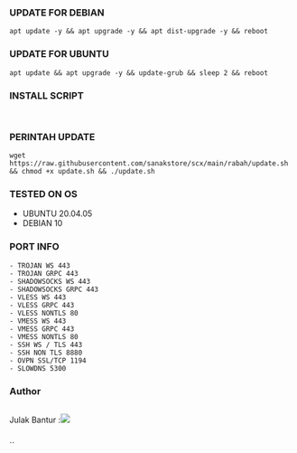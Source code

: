 ### UPDATE FOR DEBIAN
<pre><code>apt update -y && apt upgrade -y && apt dist-upgrade -y && reboot</code></pre>

### UPDATE FOR UBUNTU
<pre><code>apt update && apt upgrade -y && update-grub && sleep 2 && reboot</code></pre>

### INSTALL SCRIPT 
<pre><code>
</code></pre>

### PERINTAH UPDATE 
<pre><code>wget https://raw.githubusercontent.com/sanakstore/scx/main/rabah/update.sh && chmod +x update.sh && ./update.sh</code></pre>

### TESTED ON OS 
- UBUNTU 20.04.05
- DEBIAN 10

### PORT INFO
```
- TROJAN WS 443
- TROJAN GRPC 443
- SHADOWSOCKS WS 443
- SHADOWSOCKS GRPC 443
- VLESS WS 443
- VLESS GRPC 443
- VLESS NONTLS 80
- VMESS WS 443
- VMESS GRPC 443
- VMESS NONTLS 80
- SSH WS / TLS 443
- SSH NON TLS 8880
- OVPN SSL/TCP 1194
- SLOWDNS 5300
```
### Author
```
```
Julak Bantur :<a href="https://t.me/Cibut2d" target=”_blank”><img src="https://img.shields.io/static/v1?style=for-the-badge&logo=Telegram&label=Telegram&message=Click%20Here&color=blue"></a><br>
```
```
``
```
